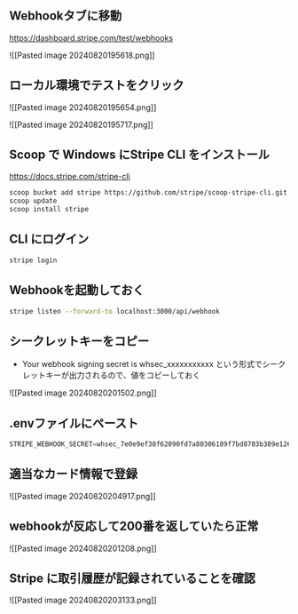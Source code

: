 ## Webhookタブに移動

https://dashboard.stripe.com/test/webhooks

![[Pasted image 20240820195618.png]]

## ローカル環境でテストをクリック

![[Pasted image 20240820195654.png]]

![[Pasted image 20240820195717.png]]

## Scoop で Windows にStripe CLI をインストール

https://docs.stripe.com/stripe-cli

```bash
scoop bucket add stripe https://github.com/stripe/scoop-stripe-cli.git
scoop update
scoop install stripe
```

## CLI にログイン

```bash
stripe login
```

## Webhookを起動しておく

```bash
stripe listen --forward-to localhost:3000/api/webhook
```

## シークレットキーをコピー

- Your webhook signing secret is whsec_xxxxxxxxxxx という形式でシークレットキーが出力されるので、値をコピーしておく

![[Pasted image 20240820201502.png]]

## .envファイルにペースト

```ts
STRIPE_WEBHOOK_SECRET=whsec_7e0e9ef38f62090fd7a80306189f7bd8703b389e126d16daa6416d28b51eead8
```

## 適当なカード情報で登録

![[Pasted image 20240820204917.png]]

## webhookが反応して200番を返していたら正常

![[Pasted image 20240820201208.png]]

## Stripe に取引履歴が記録されていることを確認

![[Pasted image 20240820203133.png]]